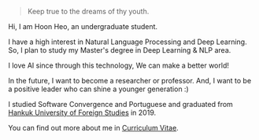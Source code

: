 > Keep true to the dreams of thy youth.


Hi, I am Hoon Heo, an undergraduate student.

I have a high interest in Natural Language Processing and Deep Learning. So, I plan to study my Master's degree in Deep Learning & NLP area.


I love AI since through this technology, We can make a better world!

In the future, I want to become a researcher or professor. And, I want to be a positive leader who can shine a younger generation :)


I studied Software Convergence and Portuguese and graduated from [Hankuk University of Foreign Studies](http://hufs.ac.kr) in 2019.

You can find out more about me in [Curriculum Vitae](../assets/heohoon_CV.pdf).